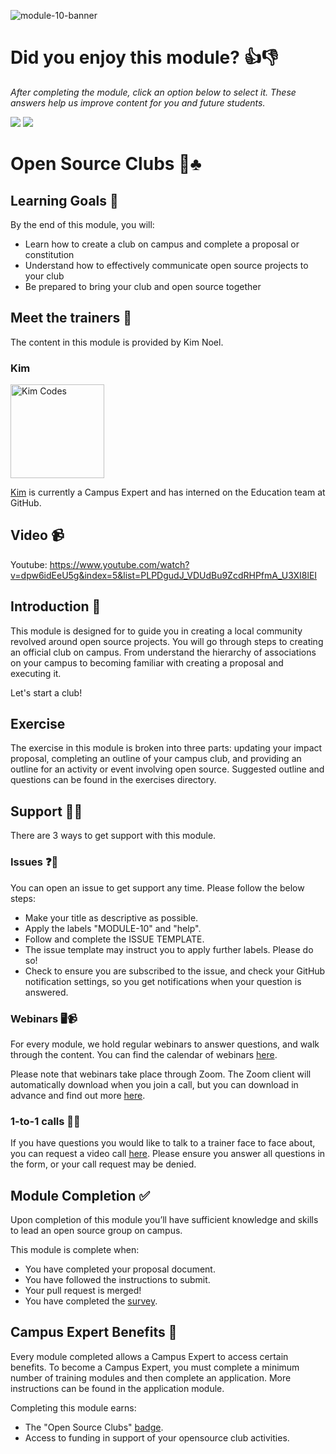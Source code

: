 ![module-10-banner](https://user-images.githubusercontent.com/1790822/28998947-3af4f2f2-7a05-11e7-97c5-5701a171d152.png)

# Did you enjoy this module? 👍👎
_After completing the module, click an option below to select it. These answers help us improve content for you and future students._  

[![](https://m131jyck4m.execute-api.us-west-2.amazonaws.com/prod/poll/01BQ93HQ6J3E3MYCKGM9R8V6N9/I%20enjoyed%20this%20module)](https://m131jyck4m.execute-api.us-west-2.amazonaws.com/prod/poll/01BQ93HQ6J3E3MYCKGM9R8V6N9/I%20enjoyed%20this%20module/vote)
[![](https://m131jyck4m.execute-api.us-west-2.amazonaws.com/prod/poll/01BQ93HQ6J3E3MYCKGM9R8V6N9/I%20did%20not%20enjoy%20this%20module)](https://m131jyck4m.execute-api.us-west-2.amazonaws.com/prod/poll/01BQ93HQ6J3E3MYCKGM9R8V6N9/I%20did%20not%20enjoy%20this%20module/vote)

# Open Source Clubs 📖♣️

## Learning Goals 🥅

By the end of this module, you will:
- Learn how to create a club on campus and complete a proposal or constitution
- Understand how to effectively communicate open source projects to your club
- Be prepared to bring your club and open source together

## Meet the trainers 🍎

The content in this module is provided by Kim Noel.

###  Kim
<img src="https://github.com/kim-codes.png" href="https://github.com/kim-codes" title="Kim Codes" width="150"></img>

[Kim](https://github.com/kim-codes) is currently a Campus Expert and has interned on the Education team at GitHub.

## Video 📹

Youtube: https://www.youtube.com/watch?v=dpw6idEeU5g&index=5&list=PLPDgudJ_VDUdBu9ZcdRHPfmA_U3XI8lEI

## Introduction 👋

This module is designed for to guide you in creating a local community revolved around open source projects. You will go through steps to creating an official club on campus. From understand the hierarchy of associations on your campus to becoming familiar with creating a proposal and executing it.

Let's start a club!

## Exercise

The exercise in this module is broken into three parts: updating your impact proposal, completing an outline of your campus club, and providing an outline for an activity or event involving open source. Suggested outline and questions can be found in the exercises directory.

## Support 🙋🏿

There are 3 ways to get support with this module.

### Issues ❓💬

You can open an issue to get support any time. Please follow the below steps:
- Make your title as descriptive as possible.
- Apply the labels "MODULE-10" and "help".
- Follow and complete the ISSUE TEMPLATE.
- The issue template may instruct you to apply further labels. Please do so!
- Check to ensure you are subscribed to the issue, and check your GitHub notification settings, so you get notifications when your question is answered.

### Webinars 🖥📹

For every module, we hold regular webinars to answer questions, and walk through the content.
You can find the calendar of webinars [here](https://calendar.google.com/calendar/ical/github.com_ei82gchda2egevr7aukq6uj1f0%40group.calendar.google.com/public/basic.ics).  

Please note that webinars take place through Zoom. The Zoom client will automatically download when you join a call, but you can download in advance and find out more [here](https://zoom.us/download).

### 1-to-1 calls 💖📞

If you have questions you would like to talk to a trainer face to face about, you can request a video call [here](https://calendly.com/joenash/campus-experts-support). Please ensure you answer all questions in the form, or your call request may be denied.

## Module Completion ✅

Upon completion of this module you’ll have sufficient knowledge and skills to lead an open source group on campus.

This module is complete when:
- You have completed your proposal document.
- You have followed the instructions to submit.
- Your pull request is merged!
- You have completed the [survey](https://goo.gl/forms/yWLpRp4xycPs6PKS2).

## Campus Expert Benefits 🏅

Every module completed allows a Campus Expert to access certain benefits. To become a Campus Expert, you must complete a minimum number of training modules and then complete an application. More instructions can be found in the application module.

Completing this module earns:
- The "Open Source Clubs" [badge](../docs/badges.md).
- Access to funding in support of your opensource club activities.
